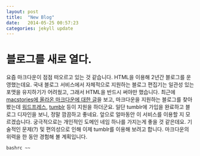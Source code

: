 ```yaml
---
layout: post
title:  "New Blog"
date:   2014-05-25 00:57:23
categories: jekyll update
---
```


# 블로그를 새로 열다.

  요즘 마크다운이 점점 떠오르고 있는 것 같습니다. HTML을 이용해 2년간 블로그를 운영했는데요. 국내 블로그 서비스에서 자체적으로 지원하는 블로그 편집기는 일관성 있는 포맷을 유지하기가 어려웠고, 그래서 HTML을 반드시 써야만 했습니다. 최근에 [macstories에 올라온 마크다운에 대한 글][1]을 보고, 마크다운을 지원하는 블로그를 찾아봤는데 [워드프레스][2], [tumblr][3] 등이 지원을 하더군요. 일단 tumblr에 가입을 완료하고 블로그 디자인을 보니, 정말 깜끔하고 좋네요. 앞으로 얼마동안 이 서비스를 이용할 지 모르겠습니다. 궁극적으로는 개인적인 도메인 네임 하나를 가지는게 좋을 것 같은데요. 기술적인 문제(?) 및 편의성으로 인해 이제 tumblr를 이용해 보려고 합니다. 마크다운의 위력을 한 동안 경험해 볼 계획입니다.

`bashrc ~~`

[1]:	http://www.hiltmon.com/blog/2014/04/27/the-markdown-payoff/
[2]:	http://ko.wordpress.org
[3]:	http://www.tumblr.com
